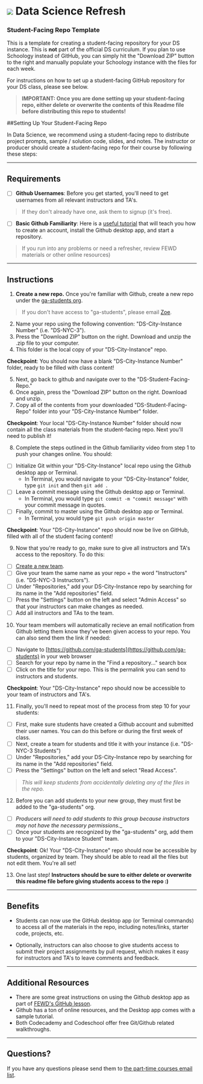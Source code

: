 # ![](https://ga-dash.s3.amazonaws.com/production/assets/logo-9f88ae6c9c3871690e33280fcf557f33.png) Data Science Refresh


### Student-Facing Repo Template

This is a template for creating a student-facing repository for your DS instance. This is __not__ part of the official DS curriculum.  If you plan to use Schoology instead of GitHub, you can simply hit the "Download ZIP" button to the right and manually populate your Schoology instance with the files for each week.

For instructions on how to set up a student-facing GitHub repository for your DS class, please see below.

> __IMPORTANT: Once you are done setting up your student-facing repo, either delete or overwrite the contents of this Readme file before distributing this repo to students!__

##Setting Up Your Student-Facing Repo

In Data Science, we recommend using a student-facing repo to distribute project prompts, sample / solution code, slides, and notes. The instructor or producer should create a student-facing repo for their course by following these steps:

***

## Requirements
* [ ] **Github Usernames**: Before you get started, you'll need to get usernames from all relevant instructors and TA's.
> If they don't already have one, ask them to signup (it's free). 

* [ ] **Basic Github Familiarity**: Here is a [useful tutorial](https://generalassembly.wistia.com/medias/jkrycndgrs) that will teach you how to create an account, install the Github desktop app, and start a repository.
> If you run into any problems or need a refresher, review FEWD materials or other online resources)

***

## Instructions

1. **Create a new repo.** Once you're familiar with Github, create a new repo under the [ga-students org](https://github.com/ga-students).
 > If you don't have access to "ga-students", please email [Zoe](mailto:zoes@generalassemb.ly).

2. Name your repo using the following convention: "DS-City-Instance Number" (i.e. "DS-NYC-3"). 
3. Press the "Download ZIP" button on the right. Download and unzip the .zip file to your computer. 
4. This folder is the local copy of your "DS-City-Instance" repo.

 **Checkpoint**: You should now have a blank "DS-City-Instance Number" folder, ready to be filled with class content!

5. Next, go back to github and navigate over to the "DS-Student-Facing-Repo."
6. Once again, press the "Download ZIP" button on the right. Download and unzip.
7. Copy all of the contents from your downloaded "DS-Student-Facing-Repo" folder into your "DS-City-Instance Number" folder.

 **Checkpoint**: Your local "DS-City-Instance Number" folder should now contain all the class materials from the student-facing repo. Next you'll need to publish it!

8. Complete the steps outlined in the Github familiarity video from step 1 to push your changes online. You should:
 * [ ] Initialize Git within your "DS-City-Instance" local repo using the Github desktop app or Terminal.
   * In Terminal, you would navigate to your "DS-City-Instance" folder, type `git init` and then `git add .`
 * [ ] Leave a commit message using the Github desktop app or Terminal.
   * In Terminal, you would type `git commit -m "commit message"` with your commit message in quotes.
 * [ ] Finally, commit to master using the Github desktop app or Terminal.
   * In Terminal, you would type `git push origin master`  

 **Checkpoint**: Your "DS-City-Instance" repo should now be live on GitHub, filled with all of the student facing content!

9. Now that you're ready to go, make sure to give all instructors and TA's access to the repository. To do this: 
 * [ ] [Create a new team](https://github.com/orgs/ga-students/teams).
 * [ ] Give your team the same name as your repo + the word "Instructors" (i.e. "DS-NYC-3 Instructors"). 
 * [ ] Under "Repositories," add your DS-City-Instance repo by searching for its name in the "Add repositories" field.
 * [ ] Press the "Settings" button on the left and select "Admin Access" so that your instructors can make changes as needed.
 * [ ] Add all instructors and TAs to the team.

10. Your team members will automatically recieve an email notification from Github letting them know they've been given access to your repo. You can also send them the link if needed:
 * [ ] Navigate to [https://github.com/ga-students](https://github.com/ga-students) in your web browser
 * [ ] Search for your repo by name in the "Find a repository..." search box
 * [ ] Click on the title for your repo. This is the permalink you can send to instructors and students. 

 **Checkpoint**: Your "DS-City-Instance" repo should now be accessible to your team of instructors and TA's. 

11. Finally, you'll need to repeat most of the process from step 10 for your students:
 * [ ] First, make sure students have created a Github account and submitted their user names. You can do this before or during the first week of class.
 * [ ] Next, create a team for students and title it with your instance (i.e. "DS-NYC-3 Students")
 * [ ] Under "Repositories," add your DS-City-Instance repo by searching for its name in the "Add repositories" field.
 * [ ] Press the "Settings" button on the left and select "Read Access". 
 > _This will keep students from accidentally deleting any of the files in the repo._

12. Before you can add students to your new group, they must first be added to the "ga-students" org.
 * [ ] _Producers will need to add students to this group because instructors may not have the necessary permissions.__ 
 * [ ] Once your students are recognized by the "ga-students" org, add them to your "DS-City-Instance Student" team.

 **Checkpoint**: Ok! Your "DS-City-Instance" repo should now be accessible by students, organized by team. They should be able to read all the files but not edit them. You're all set!

13. One last step! __Instructors should be sure to either delete or overwrite this readme file before giving students access to the repo :)__ 

***

## Benefits
- Students can now use the GitHub desktop app (or Terminal commands) to access all of the materials in the repo, including notes/links, starter code, projects, etc.

- Optionally, instructors can also choose to give students access to submit their project assignments by pull request, which makes it easy for instructors and TA's to leave comments and feedback. 

***

## Additional Resources
- There are some great instructions on using the Github desktop app as part of [FEWD's GitHub lesson](https://github.com/generalassembly-studio/FEWD_Curriculum/tree/master/Week_00_GitHub). 
- Github has a ton of online resources, and the Desktop app comes with a sample tutorial.
- Both Codecademy and Codeschool offer free Git/Github related walkthroughs.

***

## Questions?
If you have any questions please send them to [the part-time courses email list](mailto:askpart-time@generalassemb.ly).


